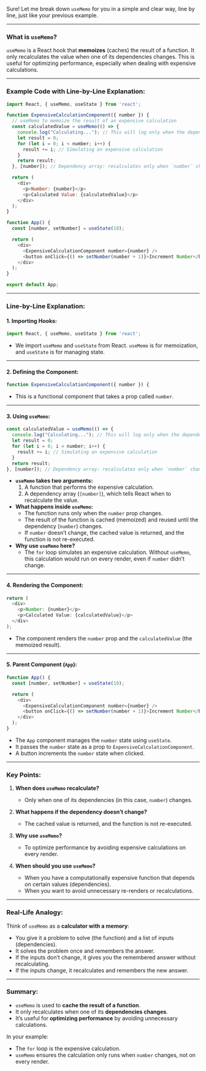 Sure! Let me break down `useMemo` for you in a simple and clear way, line by line, just like your previous example.

---

### What is `useMemo`?
`useMemo` is a React hook that **memoizes** (caches) the result of a function. It only recalculates the value when one of its dependencies changes. This is useful for optimizing performance, especially when dealing with expensive calculations.

---

### Example Code with Line-by-Line Explanation:

```javascript
import React, { useMemo, useState } from 'react';

function ExpensiveCalculationComponent({ number }) {
  // useMemo to memoize the result of an expensive calculation
  const calculatedValue = useMemo(() => {
    console.log("Calculating..."); // This will log only when the dependency changes
    let result = 0;
    for (let i = 0; i < number; i++) {
      result += i; // Simulating an expensive calculation
    }
    return result;
  }, [number]); // Dependency array: recalculates only when `number` changes

  return (
    <div>
      <p>Number: {number}</p>
      <p>Calculated Value: {calculatedValue}</p>
    </div>
  );
}

function App() {
  const [number, setNumber] = useState(10);

  return (
    <div>
      <ExpensiveCalculationComponent number={number} />
      <button onClick={() => setNumber(number + 1)}>Increment Number</button>
    </div>
  );
}

export default App;
```

---

### Line-by-Line Explanation:

#### 1. **Importing Hooks:**
```javascript
import React, { useMemo, useState } from 'react';
```
- We import `useMemo` and `useState` from React. `useMemo` is for memoization, and `useState` is for managing state.

---

#### 2. **Defining the Component:**
```javascript
function ExpensiveCalculationComponent({ number }) {
```
- This is a functional component that takes a prop called `number`.

---

#### 3. **Using `useMemo`:**
```javascript
const calculatedValue = useMemo(() => {
  console.log("Calculating..."); // This will log only when the dependency changes
  let result = 0;
  for (let i = 0; i < number; i++) {
    result += i; // Simulating an expensive calculation
  }
  return result;
}, [number]); // Dependency array: recalculates only when `number` changes
```
- **`useMemo` takes two arguments:**
  1. A function that performs the expensive calculation.
  2. A dependency array (`[number]`), which tells React when to recalculate the value.
- **What happens inside `useMemo`:**
  - The function runs only when the `number` prop changes.
  - The result of the function is cached (memoized) and reused until the dependency (`number`) changes.
  - If `number` doesn’t change, the cached value is returned, and the function is not re-executed.
- **Why use `useMemo` here?**
  - The `for` loop simulates an expensive calculation. Without `useMemo`, this calculation would run on every render, even if `number` didn’t change.

---

#### 4. **Rendering the Component:**
```javascript
return (
  <div>
    <p>Number: {number}</p>
    <p>Calculated Value: {calculatedValue}</p>
  </div>
);
```
- The component renders the `number` prop and the `calculatedValue` (the memoized result).

---

#### 5. **Parent Component (`App`):**
```javascript
function App() {
  const [number, setNumber] = useState(10);

  return (
    <div>
      <ExpensiveCalculationComponent number={number} />
      <button onClick={() => setNumber(number + 1)}>Increment Number</button>
    </div>
  );
}
```
- The `App` component manages the `number` state using `useState`.
- It passes the `number` state as a prop to `ExpensiveCalculationComponent`.
- A button increments the `number` state when clicked.

---

### Key Points:
1. **When does `useMemo` recalculate?**
   - Only when one of its dependencies (in this case, `number`) changes.

2. **What happens if the dependency doesn’t change?**
   - The cached value is returned, and the function is not re-executed.

3. **Why use `useMemo`?**
   - To optimize performance by avoiding expensive calculations on every render.

4. **When should you use `useMemo`?**
   - When you have a computationally expensive function that depends on certain values (dependencies).
   - When you want to avoid unnecessary re-renders or recalculations.

---

### Real-Life Analogy:
Think of `useMemo` as a **calculator with a memory**:
- You give it a problem to solve (the function) and a list of inputs (dependencies).
- It solves the problem once and remembers the answer.
- If the inputs don’t change, it gives you the remembered answer without recalculating.
- If the inputs change, it recalculates and remembers the new answer.

---

### Summary:
- `useMemo` is used to **cache the result of a function**.
- It only recalculates when one of its **dependencies changes**.
- It’s useful for **optimizing performance** by avoiding unnecessary calculations.

In your example:
- The `for` loop is the expensive calculation.
- `useMemo` ensures the calculation only runs when `number` changes, not on every render.
